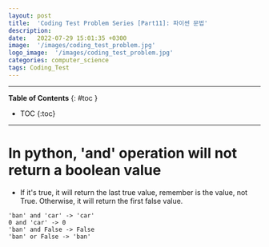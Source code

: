 ```yaml
---
layout: post
title:  'Coding Test Problem Series [Part11]: 파이썬 문법'
description: 
date:   2022-07-29 15:01:35 +0300
image:  '/images/coding_test_problem.jpg'
logo_image:  '/images/coding_test_problem.jpg'
categories: computer_science
tags: Coding_Test
---
```

---

**Table of Contents**
{: #toc }
*  TOC
{:toc}

---

# In python, 'and' operation will not return a boolean value

- If it's true, it will return the last true value, remember is the value, not True. Otherwise, it will return the first false value.

```
'ban' and 'car' -> 'car'
0 and 'car' -> 0
'ban' and False -> False
'ban' or False -> 'ban'
```